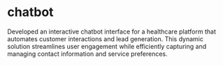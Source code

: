 # chatbot
Developed an interactive chatbot interface for a healthcare platform that automates customer interactions and lead generation. This dynamic solution streamlines user engagement while efficiently capturing and managing contact information and service preferences.
